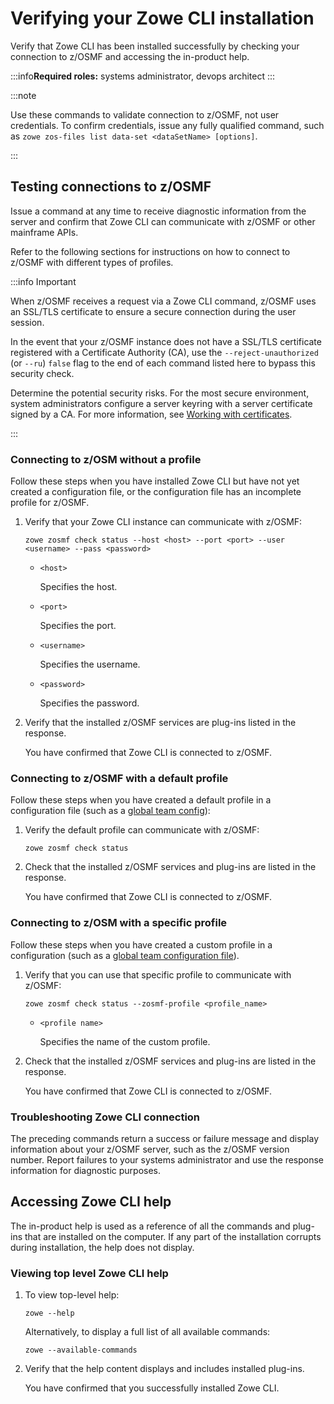 # Verifying your Zowe CLI installation

Verify that Zowe CLI has been installed successfully by checking your connection to z/OSMF and accessing the in-product help.

:::info**Required roles:** systems administrator, devops architect
:::

:::note

Use these commands to validate connection to z/OSMF, not user credentials. To confirm credentials, issue any fully qualified command, such as `zowe zos-files list data-set <dataSetName> [options]`.

:::

## Testing connections to z/OSMF

Issue a command at any time to receive diagnostic information from the server and confirm that Zowe CLI can communicate with z/OSMF or other mainframe APIs.

Refer to the following sections for instructions on how to connect to z/OSMF with different types of profiles.

:::info Important

When z/OSMF receives a request via a Zowe CLI command, z/OSMF uses an SSL/TLS certificate to ensure a secure connection during the user session.

In the event that your z/OSMF instance does not have a SSL/TLS certificate registered with a Certificate Authority (CA), use the `--reject-unauthorized` (or `--ru`) `false` flag to the end of each command listed here to bypass this security check.

Determine the potential security risks. For the most secure environment, system administrators configure a server keyring with a server certificate signed by a CA. For more information, see [Working with certificates](../user-guide/cli-using-working-certificates.md).

:::

### Connecting to z/OSM without a profile

Follow these steps when you have installed Zowe CLI but have not yet created a configuration file, or the configuration file has an incomplete profile for z/OSMF.

1. Verify that your Zowe CLI instance can communicate with z/OSMF:

    ```
    zowe zosmf check status --host <host> --port <port> --user <username> --pass <password>
    ```

    - `<host>`

        Specifies the host.

    - `<port>`

        Specifies the port.

    - `<username>`

        Specifies the username.

    - `<password>`

        Specifies the password.

2. Verify that the installed z/OSMF services are plug-ins listed in the response.

    You have confirmed that Zowe CLI is connected to z/OSMF.

### Connecting to z/OSMF with a default profile

Follow these steps when you have created a default profile in a configuration file (such as a [global team config](../user-guide/cli-using-initializing-team-configuration/)):

1. Verify the default profile can communicate with z/OSMF:

    ```
    zowe zosmf check status
    ```

2. Check that the installed z/OSMF services and plug-ins are listed in the response.

    You have confirmed that Zowe CLI is connected to z/OSMF.

### Connecting to z/OSM with a specific profile

Follow these steps when you have created a custom profile in a configuration (such as a [global team configuration file](../user-guide/cli-using-initializing-team-configuration/)).

1. Verify that you can use that specific profile to communicate with z/OSMF:

    ```
    zowe zosmf check status --zosmf-profile <profile_name>
    ```

    - `<profile name>`

        Specifies the name of the custom profile.

2. Check that the installed z/OSMF services and plug-ins are listed in the response.

    You have confirmed that Zowe CLI is connected to z/OSMF.

### Troubleshooting Zowe CLI connection

The preceding commands return a success or failure message and display information about your z/OSMF server, such as the z/OSMF version number. Report failures to your systems administrator and use the response information for diagnostic purposes.

## Accessing Zowe CLI help

The in-product help is used as a reference of all the commands and plug-ins that are installed on the computer. If any part of the installation corrupts during installation, the help does not display.

### Viewing top level Zowe CLI help

1. To view top-level help:

    ```
    zowe --help
    ```

    Alternatively, to display a full list of all available commands:

    ```
    zowe --available-commands
    ```

2. Verify that the help content displays and includes installed plug-ins.

    You have confirmed that you successfully installed Zowe CLI.
